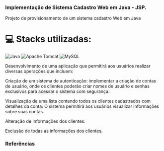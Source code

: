 ### Implementação de Sistema Cadastro Web em Java - JSP.

Projeto de provisionamento de um sistema cadastro Web em Java

# 💻 Stacks utilizadas:
![Java](https://img.shields.io/badge/Java-ED8B00?style=for-the-badge&logo=java&logoColor=white) ![Apache Tomcat](https://img.shields.io/badge/apache%20tomcat-%23F8DC75.svg?style=for-the-badge&logo=apache-tomcat&logoColor=black) ![MySQL](https://img.shields.io/badge/mysql-%2300f.svg?style=for-the-badge&logo=mysql&logoColor=white)


Desenvolvimento de uma aplicação que permitirá aos usuários realizar diversas operações que incluem:

Criação de um sistema de autenticação: implementar a criação de contas de usuário, onde os clientes poderão criar nomes de usuário e senhas exclusivos para acessar o sistema com segurança.

Visualização de uma lista contendo todos os clientes cadastrados com detalhes da conta: O sistema permitirá aos usuários visualizar informações sobre suas contas.

Alteração de informações dos clientes.

Exclusão de todas as informações dos clientes.

### Referências

